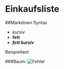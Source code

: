 # Einkaufsliste

##Markdown Syntax

+ *kursiv*
+ **fett**
+ ***fett kursiv***

Beispieltext

###Baum:
![Fehler](./blog.jpg)
